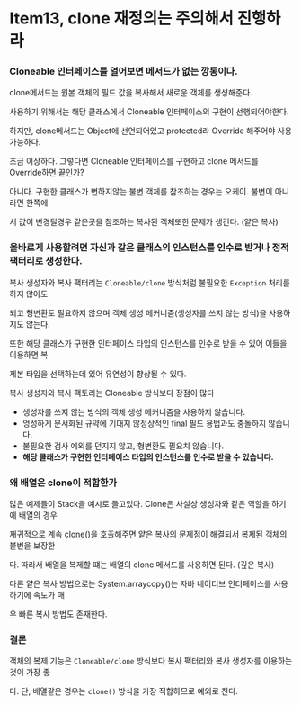 # Item13, clone 재정의는 주의해서 진행하라

### Cloneable 인터페이스를 열어보면 메서드가 없는 깡통이다.

clone메서드는 원본 객체의 필드 값을 복사해서 새로운 객체를 생성해준다.

사용하기 위해서는 해당 클래스에서 Cloneable 인터페이스의 구현이 선행되어야한다.

하지만, clone메서드는 Object에 선언되어있고 protected라 Override 해주어야 사용가능하다.

조금 이상하다. 그렇다면 Cloneable 인터페이스를 구현하고 clone 메서드를 Override하면 끝인가?

아니다. 구현한 클래스가 변하지않는 불변 객체를 참조하는 경우는 오케이. 불변이 아니라면 한쪽에

서 값이 변경될경우 같은곳을 참조하는 복사된 객체또한 문제가 생긴다. (얕은 복사)

### 올바르게 사용할려면 자신과 같은 클래스의 인스턴스를 인수로 받거나 정적 팩터리로 생성한다.

복사 생성자와 복사 팩터리는 `Cloneable/clone` 방식처럼 불필요한 `Exception` 처리를 하지 않아도 

되고 형변환도 필요하지 않으며 객체 생성 메커니즘(생성자를 쓰지 않는 방식)을 사용하지도 않는다. 

또한 해당 클래스가 구현한 인터페이스 타입의 인스턴스를 인수로 받을 수 있어 이들을 이용하면 복

제본 타입을 선택하는데 있어 유연성이 향상될 수 있다.

복사 생성자와 복사 팩토리는 Cloneable 방식보다 장점이 많다

- 생성자를 쓰지 않는 방식의 객체 생성 메커니즘을 사용하지 않습니다.
- 엉성하게 문서화된 규약에 기대지 않정상적인 final 필드 용법과도 충돌하지 않습니다.
- 불필요한 검사 예외를 던지지 않고, 형변환도 필요치 않습니다.
- **해당 클래스가 구현한 인터페이스 타입의 인스턴스를 인수로 받을 수 있습니다.**

### 왜 배열은 clone이 적합한가

많은 예제들이 Stack을 예시로 들고있다. Clone은 사실상 생성자와 같은 역할을 하기에 배열의 경우

재귀적으로 계속 clone()을 호출해주면 얕은 복사의 문제점이 해결되서 복제된 객체의 불변을 보장한

다. 따라서 배열을 복제할 떄는 배열의 clone 메서드를 사용하면 된다. (깊은 복사) 

다른 얕은 복사 방법으로는 System.arraycopy()는 자바 네이티브 인터페이스를 사용하기에 속도가 매

우 빠른 복사 방법도 존재한다. 

### 결론

객체의 복제 기능은 `Cloneable/clone` 방식보다 복사 팩터리와 복사 생성자를 이용하는것이 가장 좋

다. 단, 배열같은 경우는 `clone()` 방식을 가장 적합하므로 예외로 친다.
